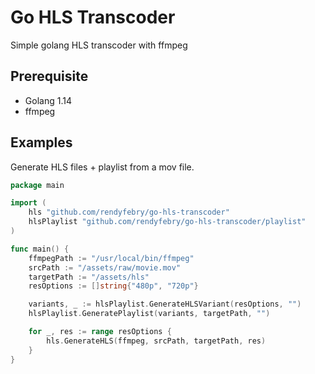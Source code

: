 # Go HLS Transcoder

Simple golang HLS transcoder with ffmpeg

## Prerequisite

- Golang 1.14
- ffmpeg

## Examples

Generate HLS files + playlist from a mov file.

```go
package main

import (
	hls "github.com/rendyfebry/go-hls-transcoder"
	hlsPlaylist "github.com/rendyfebry/go-hls-transcoder/playlist"
)

func main() {
	ffmpegPath := "/usr/local/bin/ffmpeg"
	srcPath := "/assets/raw/movie.mov"
	targetPath := "/assets/hls"
	resOptions := []string{"480p", "720p"}

	variants, _ := hlsPlaylist.GenerateHLSVariant(resOptions, "")
	hlsPlaylist.GeneratePlaylist(variants, targetPath, "")

	for _, res := range resOptions {
		hls.GenerateHLS(ffmpeg, srcPath, targetPath, res)
	}
}
```
